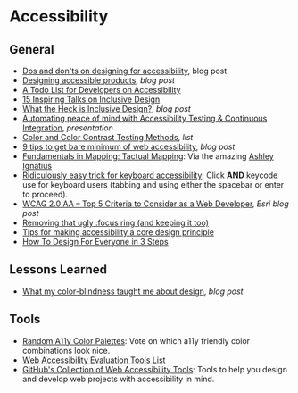 # Accessibility    

## General
* [Dos and don'ts on designing for accessibility](https://accessibility.blog.gov.uk/2016/09/02/dos-and-donts-on-designing-for-accessibility), blog post  
* [Designing accessible products](https://uxdesign.cc/designing-accessible-products-e8aa79b55ebc), _blog post_  
* [A Todo List for Developers on Accessibility](https://inclusive-components.design/a-todo-list)  
* [15 Inspiring Talks on Inclusive Design](http://uxmastery.com/15-inspiring-talks-on-inclusive-design)  
* [What the Heck is Inclusive Design?](https://24ways.org/2016/what-the-heck-is-inclusive-design), _blog post_  
* [Automating peace of mind with Accessibility Testing & Continuous Integration](https://marcysutton.github.io/a11y-and-ci/#), _presentation_    
* [Color and Color Contrast Testing Methods](https://ebay.gitbooks.io/oatmeal/color-contrast/?utm_campaign=chrome_series_oatmealcolor_050417), _list_  
* [9 tips to get bare minimum of web accessibility](https://medium.com/@realabhijeet4u/9-tips-to-get-bare-minimum-of-web-accessibility-739899a9437c), _blog post_  
* [Fundamentals in Mapping: Tactual Mapping](http://www.icsm.gov.au/mapping/tactual_mapping.html#guide): Via the amazing [Ashley Ignatius](https://twitter.com/snowflakesinmay)  
* [Ridiculously easy trick for keyboard accessibility](http://www.karlgroves.com/2014/11/24/ridiculously-easy-trick-for-keyboard-accessibility): Click **AND** keycode use for keyboard users (tabbing and using either the spacebar or enter to proceed).  
* [WCAG 2.0 AA – Top 5 Criteria to Consider as a Web Developer](https://blogs.esri.com/esri/arcgis/2015/10/30/wcag-top-5-criteria-to-consider-as-a-web-developer), _Esri blog post_  
* [Removing that ugly :focus ring (and keeping it too)](https://hackernoon.com/removing-that-ugly-focus-ring-and-keeping-it-too-6c8727fefcd2)
* [Tips for making accessibility a core design principle](https://medium.com/pixel-pioneers/tips-for-making-accessibility-a-core-design-principle-113bee25f872)  
* [How To Design For Everyone in 3 Steps](https://www.fastcodesign.com/90160000/how-to-design-for-everyone-in-3-steps)  


## Lessons Learned  
* [What my color-blindness taught me about design](https://uxdesign.cc/what-my-color-blindness-taught-me-about-design-d3009a93ff9c), _blog post_  

## Tools  
* [Random A11y Color Palettes](https://randoma11y.com): Vote on which a11y friendly color combinations look nice.  
* [Web Accessibility Evaluation Tools List](https://www.w3.org/WAI/ER/tools)  
* [GitHub's Collection of Web Accessibility Tools](https://github.com/collections/web-accessibility): Tools to help you design and develop web projects with accessibility in mind.  
